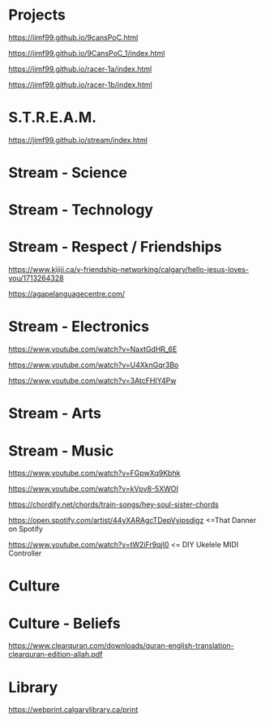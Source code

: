 Projects
===

https://jimf99.github.io/9cansPoC.html

https://jimf99.github.io/9CansPoC_1/index.html

https://jimf99.github.io/racer-1a/index.html

https://jimf99.github.io/racer-1b/index.html

S.T.R.E.A.M.
============

https://jimf99.github.io/stream/index.html

Stream - Science
===

Stream - Technology
===


Stream - Respect / Friendships
==============================
https://www.kijiji.ca/v-friendship-networking/calgary/hello-jesus-loves-you/1713264328

https://agapelanguagecentre.com/

Stream - Electronics
==

https://www.youtube.com/watch?v=NaxtGdHR_6E

https://www.youtube.com/watch?v=U4XknGqr3Bo

https://www.youtube.com/watch?v=3AtcFHIY4Pw

Stream - Arts
===

Stream - Music
=====
https://www.youtube.com/watch?v=FGpwXq9Kbhk

https://www.youtube.com/watch?v=kVpv8-5XWOI

https://chordify.net/chords/train-songs/hey-soul-sister-chords

https://open.spotify.com/artist/44yXARAgcTDepVyipsdigz <=That Danner on Spotify

https://www.youtube.com/watch?v=tW2iFr9qjI0 <= DIY Ukelele MIDI Controller

Culture
=======

Culture - Beliefs
===

https://www.clearquran.com/downloads/quran-english-translation-clearquran-edition-allah.pdf

Library
=======

https://webprint.calgarylibrary.ca/print


